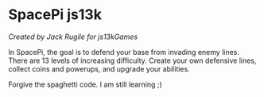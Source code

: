 # SpacePi js13k
*Created by Jack Rugile for js13kGames*

In SpacePi, the goal is to defend your base from invading enemy lines. There are 13 levels of increasing difficulty. Create your own defensive lines, collect coins and powerups, and upgrade your abilities.

Forgive the spaghetti code. I am still learning ;)
